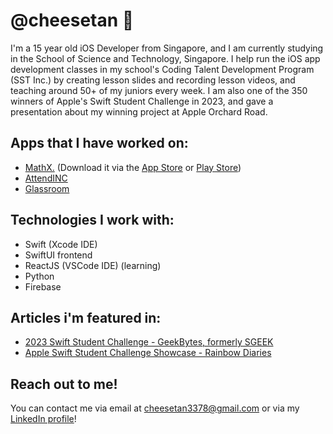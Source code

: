 # @cheesetan 🧀

I'm a 15 year old iOS Developer from Singapore, and I am currently studying in the School of Science and Technology, Singapore. I help run the iOS app development classes in my school's Coding Talent Development Program (SST Inc.) by creating lesson slides and recording lesson videos, and teaching around 50+ of my juniors every week. I am also one of the 350 winners of Apple's Swift Student Challenge in 2023, and gave a presentation about my winning project at Apple Orchard Road.


## Apps that I have worked on:
- [MathX.](https://www.github.com/Aathithya-J/MathX-Notes-Iphone) (Download it via the [App Store](https://apps.apple.com/sg/app/mathx/id1434950136) or [Play Store](https://play.google.com/store/apps/details?id=org.sstinc.mathx&hl=en&pli=1))
- [AttendINC](https://www.github.com/cheesetan/AttendINC/)
- [Glassroom](https://www.github.com/KaiTheRedNinja/The-GlassRoom/)

## Technologies I work with:
- Swift (Xcode IDE)
- SwiftUI frontend
- ReactJS (VSCode IDE) (learning)
- Python
- Firebase

## Articles i'm featured in:
- [2023 Swift Student Challenge - GeekBytes, formerly SGEEK](https://geekbytes.co/swift-student-challenge-2023/)
- [Apple Swift Student Challenge Showcase - Rainbow Diaries](https://rainbowdiaries.com/2023/06/21/apple-swift-student-challenge-showcase/)

## Reach out to me!
You can contact me via email at [cheesetan3378@gmail.com](mailto:cheesetan3378@gmail.com) or via my [LinkedIn profile](https://www.linkedin.com/in/tristanchay/)!

<!--
**cheesetan/cheesetan** is a ✨ _special_ ✨ repository because its `README.md` (this file) appears on your GitHub profile.

Here are some ideas to get you started:

- 🔭 I’m currently working on ...
- 🌱 I’m currently learning ...
- 👯 I’m looking to collaborate on ...
- 🤔 I’m looking for help with ...
- 💬 Ask me about ...
- 📫 How to reach me: ...
- 😄 Pronouns: ...
- ⚡ Fun fact: ...
-->

